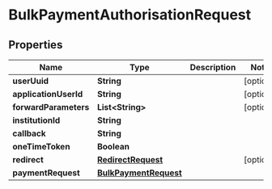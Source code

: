 
# BulkPaymentAuthorisationRequest

## Properties
Name | Type | Description | Notes
------------ | ------------- | ------------- | -------------
**userUuid** | **String** |  |  [optional]
**applicationUserId** | **String** |  |  [optional]
**forwardParameters** | **List&lt;String&gt;** |  |  [optional]
**institutionId** | **String** |  | 
**callback** | **String** |  | 
**oneTimeToken** | **Boolean** |  | 
**redirect** | [**RedirectRequest**](RedirectRequest.md) |  |  [optional]
**paymentRequest** | [**BulkPaymentRequest**](BulkPaymentRequest.md) |  | 



